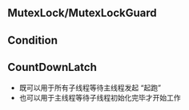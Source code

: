 ## MutexLock/MutexLockGuard
## Condition
## CountDownLatch
 - 既可以用于所有子线程等待主线程发起 “起跑” 
 - 也可以用于主线程等待子线程初始化完毕才开始工作
